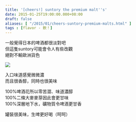 ```yaml
---
title: '[cheers!] suntory the premium malt''s'
date: 2015-01-25T19:00:00.000+08:00
draft: false
aliases: [ "/2015/01/cheers-suntory-premium-malts.html" ]
tags : [flavor - 飲！]
---
```


一般覺得日本的啤酒都很淡對吧  
但這隻suntory可能會令人有些改觀  
絕對不輸歐洲貨色  

[![](https://farm9.staticflickr.com/8671/16166963819_89c408e27f_z.jpg)](https://farm9.staticflickr.com/8671/16166963819_89c408e27f_z.jpg)

入口味道感覺微微濃  
而且很香醇，同時也很美味  
  
100%啤酒花所以零苦澀、味道濃醇  
100%二條大麥麥芽因此會更甘味  
100%深層地下水，礦物質令啤酒更甘香  
  
罐裝很美味，生啤更好喝（呵呵）